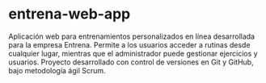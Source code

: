 # entrena-web-app
Aplicación web para entrenamientos personalizados en línea desarrollada para la empresa Entrena. Permite a los usuarios acceder a rutinas desde cualquier lugar, mientras que el administrador puede gestionar ejercicios y usuarios. Proyecto desarrollado con control de versiones en Git y GitHub, bajo metodología ágil Scrum.
